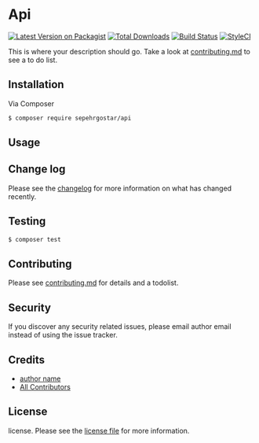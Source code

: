 # Api

[![Latest Version on Packagist][ico-version]][link-packagist]
[![Total Downloads][ico-downloads]][link-downloads]
[![Build Status][ico-travis]][link-travis]
[![StyleCI][ico-styleci]][link-styleci]

This is where your description should go. Take a look at [contributing.md](contributing.md) to see a to do list.

## Installation

Via Composer

``` bash
$ composer require sepehrgostar/api
```

## Usage

## Change log

Please see the [changelog](changelog.md) for more information on what has changed recently.

## Testing

``` bash
$ composer test
```

## Contributing

Please see [contributing.md](contributing.md) for details and a todolist.

## Security

If you discover any security related issues, please email author email instead of using the issue tracker.

## Credits

- [author name][link-author]
- [All Contributors][link-contributors]

## License

license. Please see the [license file](license.md) for more information.

[ico-version]: https://img.shields.io/packagist/v/sepehrgostar/api.svg?style=flat-square
[ico-downloads]: https://img.shields.io/packagist/dt/sepehrgostar/api.svg?style=flat-square
[ico-travis]: https://img.shields.io/travis/sepehrgostar/api/master.svg?style=flat-square
[ico-styleci]: https://styleci.io/repos/12345678/shield

[link-packagist]: https://packagist.org/packages/sepehrgostar/api
[link-downloads]: https://packagist.org/packages/sepehrgostar/api
[link-travis]: https://travis-ci.org/sepehrgostar/api
[link-styleci]: https://styleci.io/repos/12345678
[link-author]: https://github.com/sepehrgostar
[link-contributors]: ../../contributors
